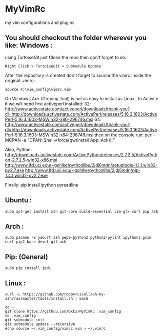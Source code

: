 MyVimRc
=======
my vim configurations and plugins

You should checkout the folder wherever you like:
Windows :
----------
using TortoiseGit just Clone the repo
then don't forget to do:

    Right Click > TortoiseGit > Submodule Update

After the repository is created don't forget to
source the vimrc inside the original .vimrc:

    source X:\vim_config\vimrc.vim

On Windows Ack (Greping Tool) is not as easy to install as Linux,
To Activite it we will need first activeperl installed:
32: http://www.activestate.com/activeperl/downloads/thank-you?dl=http://downloads.activestate.com/ActivePerl/releases/5.16.3.1603/ActivePerl-5.16.3.1603-MSWin32-x86-296746.msi
64: http://www.activestate.com/activeperl/downloads/thank-you?dl=http://downloads.activestate.com/ActivePerl/releases/5.16.3.1603/ActivePerl-5.16.3.1603-MSWin32-x64-296746.msi
then on the console run:
perl -MCPAN -e "CPAN::Shell->force(qw(install App::Ack));"

Also, Python:
http://downloads.activestate.com/ActivePython/releases/2.7.2.5/ActivePython-2.7.2.5-win32-x86.msi
http://www.lfd.uci.edu/~gohlke/pythonlibs/2jdj6mdn/setuptools-1.1.1.win32-py2.7.exe
http://www.lfd.uci.edu/~gohlke/pythonlibs/2jdj6mdn/pip-1.4.1.win32-py2.7.exe

Finally:
pip install ipython pyreadline

Ubuntu :
----------
	sudo apt-get install zsh git-core build-essential vim-gtk curl pip ack

Arch :
----------
	sudo pacman -S yaourt zsh pep8-python2 python2-pylint ipython2 gvim curl pip2 base-devel git ack

Pip: (General)
----------
	sudo pip install jedi

Linux :
----------

	curl -L https://github.com/robbyrussell/oh-my-zsh/raw/master/tools/install.sh | bash

	cd ~
	git clone https://github.com/DxCx/MyVimRc .vim_config
	cd .vim_config
	git submodule init
	git submodule update --recursive
	echo source ~/.vim_config/vimrc.vim > ~/.vimrc
